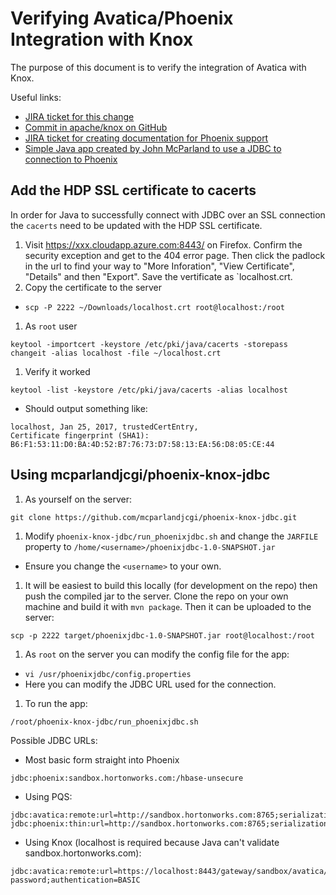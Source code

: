 # Verifying Avatica/Phoenix Integration with Knox

The purpose of this document is to verify the integration of Avatica with Knox.

Useful links:
* [JIRA ticket for this change](https://issues.apache.org/jira/browse/KNOX-817)
* [Commit in apache/knox on GitHub](https://github.com/apache/knox/commit/785ea084a617df7ad637a7afed9740bd569c07ae)
* [JIRA ticket for creating documentation for Phoenix support](https://issues.apache.org/jira/browse/KNOX-844)
* [Simple Java app created by John McParland to use a JDBC to connection to Phoenix](https://github.com/mcparlandjcgi/phoenix-knox-jdbc)

## Add the HDP SSL certificate to cacerts

In order for Java to successfully connect with JDBC over an SSL connection the `cacerts` need to be updated with the HDP SSL certificate.

1. Visit https://xxx.cloudapp.azure.com:8443/ on Firefox. Confirm the security exception and get to the 404 error page. Then click the padlock in the url to find your way to "More Inforation", "View Certificate", "Details" and then "Export". Save the vertificate as `localhost.crt.
1. Copy the certificate to the server
  * `scp -P 2222 ~/Downloads/localhost.crt root@localhost:/root`
1. As `root` user
```
keytool -importcert -keystore /etc/pki/java/cacerts -storepass changeit -alias localhost -file ~/localhost.crt
```
1. Verify it worked
```
keytool -list -keystore /etc/pki/java/cacerts -alias localhost
```
  * Should output something like:
```
localhost, Jan 25, 2017, trustedCertEntry,
Certificate fingerprint (SHA1): B6:F1:53:11:D0:BA:4D:52:B7:76:73:D7:58:13:EA:56:D8:05:CE:44
```

## Using mcparlandjcgi/phoenix-knox-jdbc

1. As yourself on the server:
```
git clone https://github.com/mcparlandjcgi/phoenix-knox-jdbc.git
```
1. Modify `phoenix-knox-jdbc/run_phoenixjdbc.sh` and change the `JARFILE` property to `/home/<username>/phoenixjdbc-1.0-SNAPSHOT.jar`
  * Ensure you change the `<username>` to your own.
1. It will be easiest to build this locally (for development on the repo) then push the compiled jar to the server. Clone the repo on your own machine and build it with `mvn package`. Then it can be uploaded to the server:
```
scp -p 2222 target/phoenixjdbc-1.0-SNAPSHOT.jar root@localhost:/root
```
1. As `root` on the server you can modify the config file for the app:
  * `vi /usr/phoenixjdbc/config.properties`
  * Here you can modify the JDBC URL used for the connection.
1. To run the app:
```
/root/phoenix-knox-jdbc/run_phoenixjdbc.sh
```

Possible JDBC URLs:

* Most basic form straight into Phoenix
```
jdbc:phoenix:sandbox.hortonworks.com:/hbase-unsecure
```
* Using PQS:
```
jdbc:avatica:remote:url=http://sandbox.hortonworks.com:8765;serialization=PROTOBUF
jdbc:phoenix:thin:url=http://sandbox.hortonworks.com:8765;serialization=PROTOBUF
```
* Using Knox (localhost is required because Java can't validate sandbox.hortonworks.com):
```
jdbc:avatica:remote:url=https://localhost:8443/gateway/sandbox/avatica/;avatica_user=guest;avatica_password=guest-password;authentication=BASIC
```
